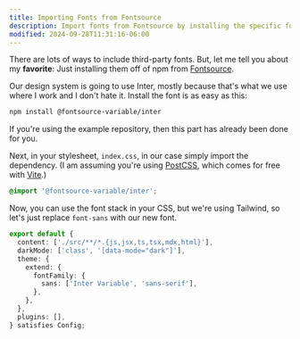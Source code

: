 ```yaml
---
title: Importing Fonts from Fontsource
description: Import fonts from Fontsource by installing the specific font package, importing it in your CSS or JS file, and adding the import path to your project configuration if necessary.
modified: 2024-09-28T11:31:16-06:00
---
```


There are lots of ways to include third-party fonts. But, let me tell you about my **favorite**: Just installing them off of npm from [Fontsource](https://fontsource.org).

Our design system is going to use Inter, mostly because that's what we use where I work and I don't hate it. Install the font is as easy as this:

```sh
npm install @fontsource-variable/inter
```

If you're using the example repository, then this part has already been done for you.

Next, in your stylesheet, `index.css`, in our case simply import the dependency. (I am assuming you're using [PostCSS](https://postcss.org/), which comes for free with [Vite](https://vite.dev).)

```css
@import '@fontsource-variable/inter';
```

Now, you can use the font stack in your CSS, but we're using Tailwind, so let's just replace `font-sans` with our new font.

```ts
export default {
  content: ['./src/**/*.{js,jsx,ts,tsx,mdx,html}'],
  darkMode: ['class', '[data-mode="dark"]'],
  theme: {
    extend: {
      fontFamily: {
        sans: ['Inter Variable', 'sans-serif'],
      },
    },
  },
  plugins: [],
} satisfies Config;
```
